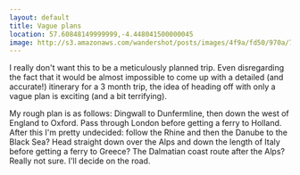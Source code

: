 ```yaml
---
layout: default
title: Vague plans
location: 57.60848149999999,-4.448041500000045
image: http://s3.amazonaws.com/wandershot/posts/images/4f9a/fd50/970a/7900/0300/0008/original/20120424_europe_map_00001.jpg?1335557456
---
```

I really don't want this to be a meticulously planned trip. Even disregarding the fact that it would be almost impossible to come up with a detailed (and accurate!) itinerary for a 3 month trip, the idea of heading off with only a vague plan is exciting (and a bit terrifying).

My rough plan is as follows: Dingwall to Dunfermline, then down the west of England to Oxford. Pass through London before getting a ferry to Holland. After this I'm pretty undecided: follow the Rhine and then the Danube to the Black Sea? Head straight down over the Alps and down the length of Italy before getting a ferry to Greece? The Dalmatian coast route after the Alps? Really not sure. I'll decide on the road.